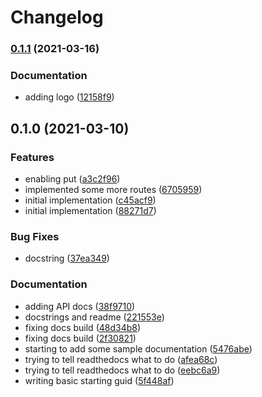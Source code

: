 # Changelog

### [0.1.1](https://www.github.com/cheminfo-py/cheminfopy/compare/v0.1.0...v0.1.1) (2021-03-16)


### Documentation

* adding logo ([12158f9](https://www.github.com/cheminfo-py/cheminfopy/commit/12158f99db7d059eb10433d92bb101afb0969d01))

## 0.1.0 (2021-03-10)


### Features

* enabling put ([a3c2f96](https://www.github.com/cheminfo-py/cheminfopy/commit/a3c2f96da39a69fcc629649c5eb315b31619c7f0))
* implemented some more routes ([6705959](https://www.github.com/cheminfo-py/cheminfopy/commit/67059592bd3f6db057d511ee7118730daab7a577))
* initial implementation ([c45acf9](https://www.github.com/cheminfo-py/cheminfopy/commit/c45acf981c6b9bcb07f5e83034a12986c851334e))
* initial implementation ([88271d7](https://www.github.com/cheminfo-py/cheminfopy/commit/88271d78d88f22a8fe457ccf4cc732f24d6e56d8))


### Bug Fixes

* docstring ([37ea349](https://www.github.com/cheminfo-py/cheminfopy/commit/37ea3492f9e8a4fb332447bb96842a6d5e63a2e1))


### Documentation

* adding API docs ([38f9710](https://www.github.com/cheminfo-py/cheminfopy/commit/38f971047f22eb39e182f9ff25187f60340952bd))
* docstrings and readme ([221553e](https://www.github.com/cheminfo-py/cheminfopy/commit/221553e85eef36c95356b3ed10f60defa1cf2f83))
* fixing docs build ([48d34b8](https://www.github.com/cheminfo-py/cheminfopy/commit/48d34b87f19713a39145687289a6b91fef60fecc))
* fixing docs build ([2f30821](https://www.github.com/cheminfo-py/cheminfopy/commit/2f30821c0d22d0a8d374bad4465ac215fbd9c11b))
* starting to add some sample documentation ([5476abe](https://www.github.com/cheminfo-py/cheminfopy/commit/5476abee24f87c168707a5da90fd2aef34dc3972))
* trying to tell readthedocs what to do ([afea68c](https://www.github.com/cheminfo-py/cheminfopy/commit/afea68cd50a7ad8b948ff7e619b94ba59ee3524a))
* trying to tell readthedocs what to do ([eebc6a9](https://www.github.com/cheminfo-py/cheminfopy/commit/eebc6a9fa64e03e0eb0aca18c7497955928d7d24))
* writing basic starting guid ([5f448af](https://www.github.com/cheminfo-py/cheminfopy/commit/5f448af1aa370a8328469e01e7e95b042eceac35))
